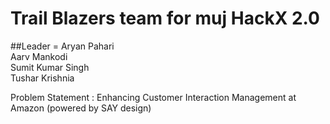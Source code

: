 # Trail Blazers team for muj HackX 2.0<br>

##Leader = Aryan Pahari<br>
         Aarv Mankodi<br>
         Sumit Kumar Singh<br>
         Tushar Krishnia<br>

Problem Statement : Enhancing Customer Interaction Management at Amazon (powered by SAY design)

